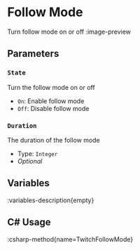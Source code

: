 # Follow Mode
Turn follow mode on or off 
:image-preview

## Parameters
### `State`
Turn the follow mode on or off

- `On`: Enable follow mode
- `Off`: Disable follow mode

### `Duration`
The duration of the follow mode

- Type: `Integer`
- *Optional*

## Variables
:variables-description{empty}

## C# Usage
:csharp-method{name=TwitchFollowMode}